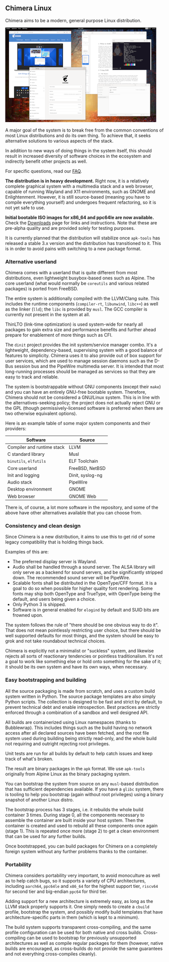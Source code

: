 ## Chimera Linux

Chimera aims to be a modern, general purpose Linux distribution.

[![Screenshot](/assets/chimera-sshot-thumb.png)](/assets/chimera-sshot.png)

A major goal of the system is to break free from the common conventions
of most Linux distributions and do its own thing. To achieve that, it
seeks alternative solutions to various aspects of the stack.

In addition to new ways of doing things in the system itself, this should
result in increased diversity of software choices in the ecosystem and
indirectly benefit other projects as well.

For specific questions, read our [FAQ](./faq.html).

**The distribution is in heavy development.** Right now, it is a relatively
complete graphical system with a multimedia stack and a web browser, capable
of running Wayland and X11 environments, such as GNOME and Enlightenment.
However, it is still source-based (meaning you have to compile everything
yourself) and undergoes frequent refactoring, so it is not yet safe to use.

**Initial bootable ISO images for x86_64 and ppc64le are now available.**
Check the [Downloads](./downloads.html) page for links and instructions.
Note that these are pre-alpha quality and are provided solely for testing
purposes.

It is currently planned that the distribution will stabilize once `apk-tools`
has released a stable 3.x version and the distribution has transitioned to it.
This is in order to avoid pains with switching to a new package format.

### Alternative userland

Chimera comes with a userland that is quite different from most distributions,
even lightweight busybox-based ones such as Alpine. The core userland (what
would normally be `coreutils` and various related packages) is ported from
FreeBSD.

The entire system is additionally compiled with the LLVM/Clang suite. This
includes the runtime components (`compiler-rt`, `libunwind`, `libc++`) as
well as the linker (`lld`); the `libc` is provided by `musl`. The GCC
compiler is currently not present in the system at all.

ThinLTO (link-time optimization) is used system-wide for nearly all packages
to gain extra size and performance benefits and further ahead prepare for
enablement of more things such as CFI.

The `dinit` project provides the init system/service manager combo. It's
a lightweight, dependency-based, supervising system with a good balance of
features to simplicity. Chimera uses it to also provide out of box support
for user services, which are used to manage session daemons such as the
D-Bus session bus and the PipeWire multimedia server. It is intended that
most long-running processes should be managed as services so that they are
easy to track and reliable.

The system is bootstrappable without GNU components (except their `make`)
and you can have an entirely GNU-free bootable system. Therefore, Chimera
should not be considered a GNU/Linux system. This is in line with the
alternatives-seeking policy; the project does not actually reject GNU
or the GPL (though permissively-licensed software is preferred when
there are two otherwise equivalent options).

Here is an example table of some major system components and their providers:

| Software                   | Source                  |
|----------------------------|-------------------------|
| Compiler and runtime stack | LLVM                    |
| C standard library         | Musl                    |
| `binutils`, `elfutils`     | ELF Toolchain           |
| Core userland              | FreeBSD, NetBSD         |
| Init and logging           | Dinit, syslog-ng        |
| Audio stack                | PipeWire                |
| Desktop environment        | GNOME                   |
| Web browser                | GNOME Web               |

There is, of course, a lot more software in the repository, and some
of the above have other alternatives available that you can choose from.

### Consistency and clean design

Since Chimera is a new distribution, it aims to use this to get rid of
some legacy compatibility that is holding things back.

Examples of this are:

* The preferred display server is Wayland.
* Audio shall be handled through a sound server. The ALSA library will
  only serve as a backend for sound servers, and be significantly stripped
  down. The recommended sound server will be PipeWire.
* Scalable fonts shall be distributed in the OpenType/CFF format. It is
  a goal to do so when possible for higher quality font rendering. Some
  fonts may ship both OpenType and TrueType, with OpenType being the
  default, and users being given a choice.
* Only Python 3 is shipped.
* Software is in general enabled for `elogind` by default and SUID bits
  are frowned upon.

The system follows the rule of "there should be one obvious way to do it".
That does not mean pointlessly restricting user choice, but there should
be well supported defaults for most things, and the system should be
easy to grok and not take roundabout technical choices.

Chimera is explicitly not a minimalist or "suckless" system, and likewise
rejects all sorts of reactionary tendencies or pointless traditionalism.
It's not a goal to work like something else or hold onto something for
the sake of it; it should be its own system and have its own ways, when
necessary.

### Easy bootstrapping and building

All the source packaging is made from scratch, and uses a custom build
system written in Python. The source package templates are also simply
Python scripts. The collection is designed to be fast and strict by
default, to prevent technical debt and enable introspection. Best
practices are strictly enforced through a combination of a sandbox
and well designed API.

All builds are containerized using Linux namespaces (thanks to Bubblewrap).
This includes things such as the build having no network access after all
declared sources have been fetched, and the root file system used during
building being strictly read-only, and the whole build not requiring and
outright rejecting root privileges.

Unit tests are run for all builds by default to help catch issues and
keep track of what's broken.

The result are binary packages in the `apk` format. We use `apk-tools`
originally from Alpine Linux as the binary packaging system.

You can bootstrap the system from source on any `musl`-based distribution
that has sufficient dependencies available. If you have a `glibc` system,
there is tooling to help you bootstrap (again without root privileges)
using a binary snapshot of another Linux distro.

The bootstrap process has 3 stages, i.e. it rebuilds the whole build
container 3 times. During stage 0, all the components necessary to assemble
the container are built inside your host system. Then the container is
created and used to rebuild all these components once again (stage 1).
This is repeated once more (stage 2) to get a clean environment that
can be used for any further builds.

Once bootstrapped, you can build packages for Chimera on a completely
foreign system without any further problems thanks to the container.

### Portability

Chimera considers portability very important, to avoid monoculture as well
as to help catch bugs, so it supports a variety of CPU architectures,
including `aarch64`, `ppc64le` and `x86_64` for the highest support tier,
`riscv64` for second tier and big-endian `ppc64` for third tier.

Adding support for a new architecture is extremely easy, as long as the
LLVM stack properly supports it. One simply needs to create a `cbuild`
profile, bootstrap the system, and possibly modify build templates that
have architecture-specific parts in them (which is kept to a minimum).

The build system supports transparent cross-compiling, and the same
profile configuration can be used for both native and cross builds.
Cross-compiling can be used to bootstrap for previously unsupported
architectures as well as compile regular packages for them (however,
native builds are encouraged, as cross-builds do not provide the
same guarantees and not everything cross-compiles cleanly).
